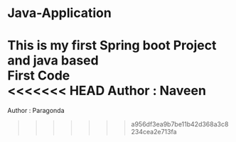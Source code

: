 # Java-Application
This is my first Spring boot Project and java based
<br>
First Code
<br>
<<<<<<< HEAD
Author : Naveen
=======
Author : Paragonda
>>>>>>> a956df3ea9b7be11b42d368a3c8234cea2e713fa
